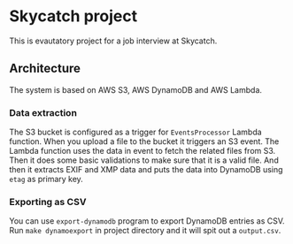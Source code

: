 # Skycatch project
This is evautatory project for a job interview at Skycatch. 

## Architecture
The system is based on AWS S3, AWS DynamoDB and AWS Lambda. 

### Data extraction
The S3 bucket is configured as a trigger for `EventsProcessor` Lambda function. When
you upload a file to the bucket it triggers an S3 event. The Lambda function uses the
data in event to fetch the related files from S3. Then it does some basic validations
to make sure that it is a valid file. And then it extracts EXIF and XMP data and puts
the data into DynamoDB using `etag` as primary key.

### Exporting as CSV
You can use `export-dynamodb` program to export DynamoDB entries as CSV. Run
`make dynamoexport` in project directory and it will spit out a `output.csv`.
